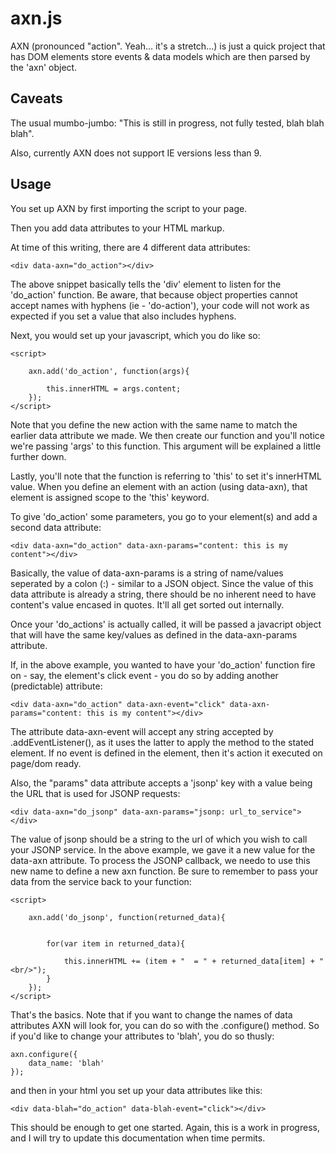 axn.js
======

AXN (pronounced "action". Yeah... it's a stretch...) is just
a quick project that has DOM elements store events & data models
which are then parsed by the 'axn' object.

Caveats
-------
The usual mumbo-jumbo: "This is still in progress, not fully tested, blah blah blah".

Also, currently AXN does not support IE versions less than 9.


Usage
-----

You set up AXN by first importing the script to your page.

Then you add data attributes to your HTML markup.

At time of this writing, there are 4 different data attributes:

	<div data-axn="do_action"></div>


The above snippet basically tells the 'div' element to listen for the 'do_action' function.
Be aware, that because object properties cannot accept names with hyphens (ie - 'do-action'),
your code will not work as expected if you set a value that also includes hyphens.

Next, you would set up your javascript, which you do like so:

	<script>

		axn.add('do_action', function(args){

			this.innerHTML = args.content;
		});
	</script>

Note that you define the new action with the same name to match the earlier data attribute we made.
We then create our function and you'll notice we're passing 'args' to this function. This argument will be explained a little further down.

Lastly, you'll note that the function is referring to 'this' to set it's innerHTML value.
When you define an element with an action (using data-axn), that element is assigned scope to the 'this'
keyword.

To give 'do_action' some parameters, you go to your element(s) and add a second data attribute:

	<div data-axn="do_action" data-axn-params="content: this is my content"></div> 

Basically, the value of data-axn-params is a string of name/values seperated by a colon (:) - similar to
a JSON object.
Since the value of this data attribute is already a string, there should be no inherent need
to have content's value encased in quotes. It'll all get sorted out internally.

Once your 'do_actions' is actually called, it will be passed a javacript object that will have the same key/values as defined in the data-axn-params attribute.

If, in the above example, you wanted to have your 'do_action' function fire on - say, the element's click event - you do so by adding another (predictable) attribute:

	<div data-axn="do_action" data-axn-event="click" data-axn-params="content: this is my content"></div>

The attribute data-axn-event will accept any string accepted by .addEventListener(), as it uses the latter to apply the method to the stated element. If no event is defined in the element, then it's action it executed on page/dom ready.

Also, the "params" data attribute accepts a 'jsonp' key with a value being the URL that is used for JSONP requests:

	<div data-axn="do_jsonp" data-axn-params="jsonp: url_to_service"></div>

The value of jsonp should be a string to the url of which you wish to call your JSONP service.
In the above example, we gave it a new value for the data-axn attribute. To process the JSONP callback, we needo to use this new name to define a new axn function. Be sure to remember to pass your data from the service back to your function:

	<script>

		axn.add('do_jsonp', function(returned_data){


			for(var item in returned_data){

				this.innerHTML += (item + "  = " + returned_data[item] + "<br/>");
			}
		});
	</script>

That's the basics. Note that if you want to change the names of data attributes AXN will look for, you can do so with the .configure() method. So if you'd like to change your attributes to 'blah', you do so thusly:

	axn.configure({
		data_name: 'blah'
	});

and then in your html you set up your data attributes like this:

	<div data-blah="do_action" data-blah-event="click"></div>

This should be enough to get one started. Again, this is a work in progress, and I will try to update
this documentation when time permits.